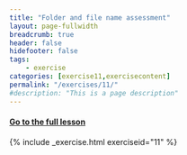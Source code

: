 ```yaml
---
title: "Folder and file name assessment"
layout: page-fullwidth
breadcrumb: true
header: false
hidefooter: false
tags:
    - exercise
categories: [exercise11,exercisecontent]
permalink: "/exercises/11/"
#description: "This is a page description"
---
```

<h4><a href="{{ site.url }}{{ site.baseurl }}/modules/2/c">Go to the full lesson</a></h4>
{% include _exercise.html exerciseid="11" %}